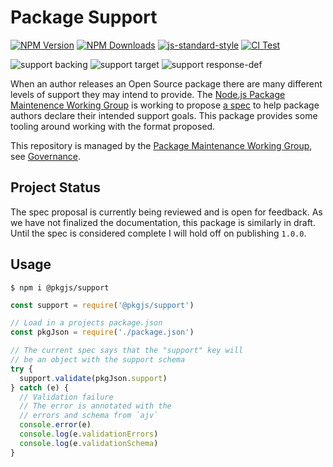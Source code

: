 # Package Support

[![NPM Version](https://img.shields.io/npm/v/@pkgjs/support.svg)](https://npmjs.org/package/@pkgjs/support)
[![NPM Downloads](https://img.shields.io/npm/dm/@pkgjs/support.svg)](https://npmjs.org/package/@pkgjs/support)
[![js-standard-style](https://img.shields.io/badge/code%20style-standard-brightgreen.svg)](https://github.com/standard/standard)
[![CI Test](https://github.com/pkgjs/support/workflows/Test/badge.svg)](https://github.com/pkgjs/support/actions)

![support backing](https://img.shields.io/badge/support%20backing-HOBBY-blue.svg)
![support target](https://img.shields.io/badge/support%20target-LTS-red.svg)
![support response-def](https://img.shields.io/badge/support%20response-best--effort-yellow.svg)

When an author releases an Open Source package there are many different levels
of support they may intend to provide.  The [Node.js Package Maintenence Working Group](https://github.com/nodejs/package-maintenance)
is working to propose [a spec](https://github.com/nodejs/package-maintenance/issues/220) to help package authors declare their intended support goals.  This package provides
some tooling around working with the format proposed.

This repository is managed by the [Package Maintenance Working Group](https://github.com/nodejs/package-maintenance), see [Governance](https://github.com/nodejs/package-maintenance/blob/master/Governance.md).


## Project Status

The spec proposal is currently being reviewed and is open for feedback.  As we have not
finalized the documentation, this package is similarly in draft.  Until the spec is
considered complete I will hold off on publishing `1.0.0`.

## Usage

```
$ npm i @pkgjs/support
```

```javascript
const support = require('@pkgjs/support')

// Load in a projects package.json
const pkgJson = require('./package.json')

// The current spec says that the "support" key will
// be an object with the support schema
try {
  support.validate(pkgJson.support)
} catch (e) {
  // Validation failure
  // The error is annotated with the
  // errors and schema from `ajv`
  console.error(e)
  console.log(e.validationErrors)
  console.log(e.validationSchema)
}
```
